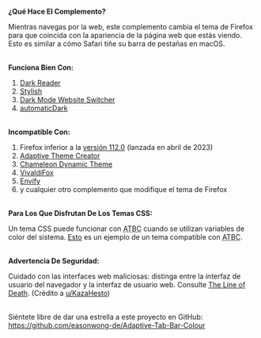 <b>¿Qué Hace El Complemento?</b>

Mientras navegas por la web, este complemento cambia el tema de Firefox para que coincida con la apariencia de la página web que estás viendo. Esto es similar a cómo Safari tiñe su barra de pestañas en macOS.

<br><b>Funciona Bien Con:</b>

<ol>
	<li><a href="https://addons.mozilla.org/firefox/addon/darkreader/">Dark Reader</a></li>
	<li><a href="https://addons.mozilla.org/firefox/addon/stylish/">Stylish</a></li>
	<li><a href="https://addons.mozilla.org/firefox/addon/dark-mode-website-switcher/">Dark Mode Website Switcher</a></li>
	<li><a href="https://addons.mozilla.org/firefox/addon/automatic-dark/">automaticDark</a></li>
</ol>

<br><b>Incompatible Con:</b>

<ol>
	<li>Firefox inferior a la <a href="https://www.mozilla.org/firefox/112.0/releasenotes/">versión 112.0</a> (lanzada en abril de 2023)</li>
	<li><a href="https://addons.mozilla.org/firefox/addon/adaptive-theme-creator/">Adaptive Theme Creator</a></li>
	<li><a href="https://addons.mozilla.org/firefox/addon/chameleon-dynamic-theme-fixed/">Chameleon Dynamic Theme</a></li>
	<li><a href="https://addons.mozilla.org/firefox/addon/vivaldifox/">VivaldiFox</a></li>
	<li><a href="https://addons.mozilla.org/firefox/addon/envify/">Envify</a></li>
	<li>y cualquier otro complemento que modifique el tema de Firefox</li>
</ol>

<br><b>Para Los Que Disfrutan De Los Temas CSS:</b>

Un tema CSS puede funcionar con <abbr title="Adaptive Tab Bar Colour">ATBC</abbr> cuando se utilizan variables de color del sistema. <a href="https://github.com/easonwong-de/WhiteSurFirefoxThemeMacOS">Esto</a> es un ejemplo de un tema compatible con <abbr title="Adaptive Tab Bar Colour">ATBC</abbr>.

<br><b>Advertencia De Seguridad:</b>

Cuidado con las interfaces web maliciosas: distinga entre la interfaz de usuario del navegador y la interfaz de usuario web. Consulte <a href="https://textslashplain.com/2017/01/14/the-line-of-death/">The Line of Death</a>. (Crédito a <a href="https://www.reddit.com/user/KazaHesto/">u/KazaHesto</a>)

<br>Siéntete libre de dar una estrella a este proyecto en GitHub: <a href="https://github.com/easonwong-de/Adaptive-Tab-Bar-Colour">https://github.com/easonwong-de/Adaptive-Tab-Bar-Colour</a>
